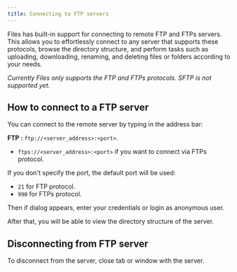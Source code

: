 ```yaml
---
title: Connecting to FTP servers
---
```


Files has built-in support for connecting to remote FTP and FTPs servers.
This allows you to effortlessly connect to any server that supports these protocols, browse the directory structure, and perform tasks such as uploading, downloading, renaming, and deleting files or folders according to your needs.

_Currently Files only supports the FTP and FTPs protocols. SFTP is not supported yet._

## How to connect to a FTP server

You can connect to the remote server by typing in the address bar:

**FTP :** `ftp://<server_address>:<port>`.
- `ftps://<server_address>:<port>` if you want to connect via FTPs protocol.

If you don't specify the port, the default port will be used:

- `21` for FTP protocol.
- `990` for FTPs protocol.

Then if dialog appears, enter your credentials or login as anonymous user.

After that, you will be able to view the directory structure of the server.

## Disconnecting from FTP server

To disconnect from the server, close tab or window with the server.
